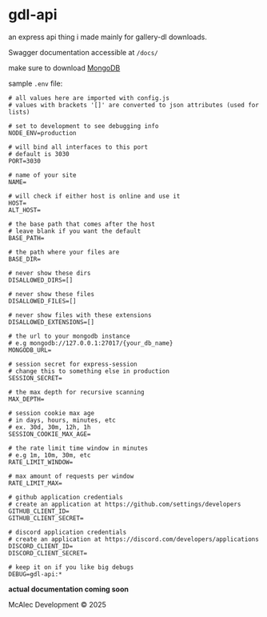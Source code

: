 # gdl-api

an express api thing i made mainly for gallery-dl downloads.  

Swagger documentation accessible at `/docs/`

make sure to download [MongoDB](https://www.mongodb.com/try/download/community)

sample `.env` file:

```env
# all values here are imported with config.js
# values with brackets '[]' are converted to json attributes (used for lists)

# set to development to see debugging info
NODE_ENV=production

# will bind all interfaces to this port
# default is 3030
PORT=3030

# name of your site
NAME=

# will check if either host is online and use it
HOST=
ALT_HOST=

# the base path that comes after the host
# leave blank if you want the default
BASE_PATH=

# the path where your files are
BASE_DIR=

# never show these dirs
DISALLOWED_DIRS=[]

# never show these files
DISALLOWED_FILES=[]

# never show files with these extensions
DISALLOWED_EXTENSIONS=[]

# the url to your mongodb instance
# e.g mongodb://127.0.0.1:27017/{your_db_name}
MONGODB_URL=

# session secret for express-session
# change this to something else in production
SESSION_SECRET=

# the max depth for recursive scanning
MAX_DEPTH=

# session cookie max age
# in days, hours, minutes, etc
# ex. 30d, 30m, 12h, 1h
SESSION_COOKIE_MAX_AGE=

# the rate limit time window in minutes
# e.g 1m, 10m, 30m, etc
RATE_LIMIT_WINDOW=

# max amount of requests per window
RATE_LIMIT_MAX=

# github application credentials
# create an application at https://github.com/settings/developers
GITHUB_CLIENT_ID=
GITHUB_CLIENT_SECRET=

# discord application credentials
# create an application at https://discord.com/developers/applications
DISCORD_CLIENT_ID=
DISCORD_CLIENT_SECRET=

# keep it on if you like big debugs
DEBUG=gdl-api:*
```

**actual documentation coming soon**  

McAlec Development © 2025
